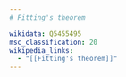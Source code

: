 ```yaml
---
# Fitting's theorem

wikidata: Q5455495
msc_classification: 20
wikipedia_links:
  - "[[Fitting's theorem]]"
---
```

